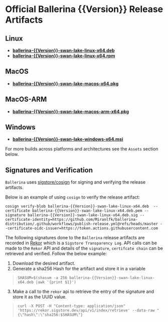 # Official Ballerina {{Version}} Release Artifacts


## Linux

- **[ballerina-{{Version}}-swan-lake-linux-x64.deb](https://github.com/Miranlfk/ballerina-distribution/releases/download/v{{Version}}/ballerina-{{Version}}-swan-lake-linux-x64.deb)**
- **[ballerina-{{Version}}-swan-lake-linux-x64.rpm](https://github.com/Miranlfk/ballerina-distribution/releases/download/v{{Version}}/ballerina-{{Version}}-swan-lake-linux-x64.rpm)**


## MacOS

- **[ballerina-{{Version}}-swan-lake-macos-x64.pkg](https://github.com/Miranlfk/ballerina-distribution/releases/download/v{{Version}}/ballerina-{{Version}}-swan-lake-macos-x64.pkg)**

## MacOS-ARM

- **[ballerina-{{Version}}-swan-lake-macos-arm-x64.pkg](https://github.com/Miranlfk/ballerina-distribution/releases/download/v{{Version}}/ballerina-{{Version}}-swan-lake-macos-arm-x64.pkg)**

## Windows

- **[ballerina-{{Version}}-swan-lake-windows-x64.msi](https://github.com/Miranlfk/ballerina-distribution/releases/download/v{{Version}}/ballerina-{{Version}}-swan-lake-windows-x64.msi)**


For more builds across platforms and architectures see the `Assets` section below.


## Signatures and Verification

`Ballerina` uses [sigstore/cosign](https://github.com/sigstore/cosign) for signing and verifying the release artifacts.


Below is an example of using `cosign` to verify the release artifact:

```
cosign verify-blob ballerina-{{Version}}-swan-lake-linux-x64.deb  --certificate ballerina-{{Version}}-swan-lake-linux-x64.deb.pem --signature ballerina-{{Version}}-swan-lake-linux-x64.deb.sig --certificate-identity=https://github.com/Miranlfk/ballerina-distribution/.github/workflows/publish-release.yml@refs/heads/master --certificate-oidc-issuer=https://token.actions.githubusercontent.com
```

The following signatures done to the `Ballerina` release artifacts are recorded in [Rekor](https://github.com/sigstore/rekor) which is a `Sigstore Transparency Log`. API calls can be made to the `Rekor` API and details of the `signature`, `certifcate chain` can be retrieved and verified. Follow the below example:

1. Download the desired artifact.
2. Generate a sha256 Hash for the artifact and store it in a variable
>  `SHASUM=$(shasum -a 256 ballerina-{{Version}}-swan-lake-linux-x64.deb |awk '{print $1}')` 
3. Make a call to the `rekor` api to retrieve the entry of the signature and store it as the UUID value.
> `curl -X POST -H "Content-type: application/json" 'https://rekor.sigstore.dev/api/v1/index/retrieve' --data-raw "{\"hash\":\"sha256:$SHASUM\"} `



